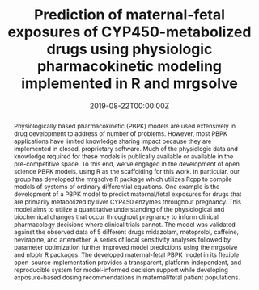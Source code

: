 ---
title: 'Prediction of maternal-fetal exposures of CYP450-metabolized drugs using physiologic pharmacokinetic modeling implemented in R and mrgsolve'
authors:
- Madeleine S. Gastonguay
date: '2019-08-22T00:00:00Z'

# Schedule page publish date (NOT proceeding's date).
publishDate: '20001-01-01T00:00:00Z'

# proceeding type.
# Legend: 0 = Uncategorized; 1 = Talk, 2 = Keynote, 3 = Workshop
# To add more update publications_types.toml and en.yaml
publication_types: ['1']
publication_type_description: Talk

# proceeding name and optional abbreviated proceeding name.
publication: Presented at 2019 Conference
publication_short: Presented at 2019 Conference

abstract: Physiologically based pharmacokinetic (PBPK) models are used extensively in drug development to address of number of problems. However, most PBPK applications have limited knowledge sharing impact because they are implemented in closed, proprietary software. Much of the physiologic data and knowledge required for these models is publically available or available in the pre-competitive space. To this end, we've engaged in the development of open science PBPK models, using R as the scaffolding for this work. In particular, our group has developed the mrgsolve R package which utilizes Rcpp to compile models of systems of ordinary differential equations. One example is the development of a PBPK model to predict maternal/fetal exposures for drugs that are primarily metabolized by liver CYP450 enzymes throughout pregnancy. This model aims to utilize a quantitative understanding of the physiological and biochemical changes that occur throughout pregnancy to inform clinical pharmacology decisions where clinical trials cannot. The model was validated against the observed data of 5 different drugs midazolam, metoprolol, caffeine, nevirapine, and artemether. A series of local sensitivity analyses followed by parameter optimization further improved model predictions using the mrgsolve and nloptr R packages. The developed maternal-fetal PBPK model in its flexible open-source implementation provides a transparent, platform-independent, and reproducible system for model-informed decision support while developing exposure-based dosing recommendations in maternal/fetal patient populations.

tags:
- Rstudio
featured: false

links:
url_slides: 'https://github.com/rinpharma/rinpharma2019program/tree/master/talks_folder/2019-Gastonguay-Prediction_of_maternal_fetal_exposures_of_CYP450_metabolized_drugs.pdf'
url_video: ''

---